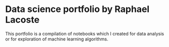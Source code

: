 # Data science portfolio by Raphael Lacoste
This portfolio is a compilation of notebooks which I created for data analysis or for exploration of machine learning algorithms.
